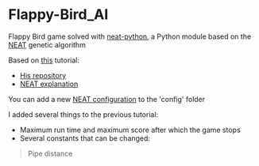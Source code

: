 # Flappy-Bird_AI
Flappy Bird game solved with [neat-python](https://neat-python.readthedocs.io/en/latest/), a Python module based on the [NEAT](https://en.wikipedia.org/wiki/Neuroevolution_of_augmenting_topologies) genetic algorithm

Based on [this](https://youtube.com/playlist?list=PLzMcBGfZo4-lwGZWXz5Qgta_YNX3_vLS2) tutorial:
- [His repository](https://github.com/techwithtim/NEAT-Flappy-Bird)
- [NEAT explanation](https://youtu.be/OGHA-elMrxI)

You can add a new [NEAT configuration](https://neat-python.readthedocs.io/en/latest/config_file.html) to the 'config' folder

I added several things to the previous tutorial:
- Maximum run time and maximum score after which the game stops
- Several constants that can be changed:
> Pipe distance
